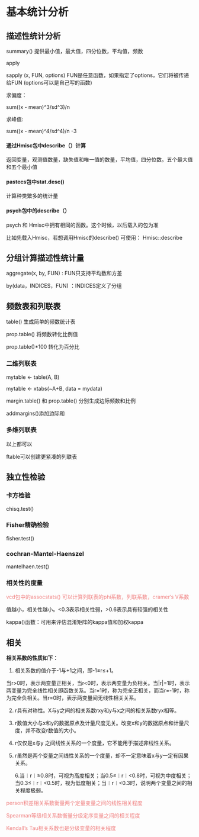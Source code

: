 #  基本统计分析

##  描述性统计分析

summary()   提供最小值，最大值，四分位数，平均值，频数

apply

sapply (x, FUN, options)   FUN是任意函数，如果指定了options，它们将被传递给FUN  (options可以是自己写的函数)

求偏度：

sum((x - mean)^3/sd^3)/n

求峰值:

sum((x - mean)^4/sd^4)/n -3

#### 通过Hmisc包中describe（）计算

返回变量，观测值数量，缺失值和唯一值的数量，平均值，四分位数。五个最大值和五个最小值

####  pastecs包中stat.desc()

计算种类繁多的统计量

####  psych包中的describe（）

psych 和 Hmisc中拥有相同的函数。这个时候，以后载入的包为准

比如先载入Hmisc，若想调用Hmisc的describe()  可使用：   Hmisc::describe



##  分组计算描述性统计量

aggregate(x, by, FUN)   :  FUN只支持平均数和方差

by(data，INDICES，FUN) ：INDICES定义了分组



##  频数表和列联表

table()  生成简单的频数统计表

prop.table() 将频数转化比例值

prop.table()*100 转化为百分比

###  二维列联表

mytable <- table(A, B)

mytable <- xtabs(~A+B, data = mydata)

margin.table()  和 prop.table() 分别生成边际频数和比例

addmargins()添加边际和

###  多维列联表

以上都可以

ftable可以创建更紧凑的列联表



##  独立性检验

###  卡方检验

chisq.test()

###  Fisher精确检验

fisher.test()

###  cochran-Mantel-Haenszel

mantelhaen.test()

### 相关性的度量

<font color=#F08080 > vcd包中的assocstats()  可以计算列联表的phi系数，列联系数，cramer‘s V系数 </font> 

值越小，相关性越小。<0.3表示相关性弱，>0.6表示具有较强的相关性

kappa()函数：可用来评估混淆矩阵的kappa值和加权kappa    



##  相关

**相关系数的性质如下：**

1. 相关系数的值介于-1与+1之间，即-1≤r≤+1。

  当r>0时，表示两变量正相关，当r<0时，表示两变量为负相关。当|r|=1时，表示两变量为完全线性相关即函数关系。当r=1时，称为完全正相关，而当r=-1时，称为完全负相关。当r=0时，表示两变量间无线性相关关系。

2. r具有对称性。X与y之间的相关系数rxy和y与x之间的相关系数ryx相等。
3. r数值大小与x和y的数据原点及计量尺度无关。改变x和y的数据原点和计量尺度，并不改变r数值的大小。
4. r仅仅是x与y 之间线性关系的一个度量，它不能用于描述非线性关系。
5. r虽然是两个变量之间线性关系的一个度量，却不一定意味着x与y一定有因果关系。

   6.当︱r︱≥0.8时，可视为高度相关；当0.5≤︱r︱<0.8时，可视为中度相关；当0.3≤︱r︱<0.5时，视为低度相关；当︱r︱<0.3时，说明两个变量之间的相关程度极弱。



<font color=#F08080 >person积差相关系数衡量两个定量变量之间的线性相关程度

Spearman等级相关系数衡量分级定序变量之间的相关程度

Kendall’s Tau相关系数也是分级变量的相关程度</font> 









